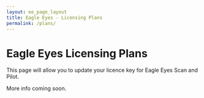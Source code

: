 ```yaml
---
layout: ee_page_layout
title: Eagle Eyes - Licensing Plans
permalink: /plans/
---
```


# Eagle Eyes Licensing Plans

This page will allow you to update your licence key for Eagle Eyes Scan and Pilot.  

More info coming soon.  
